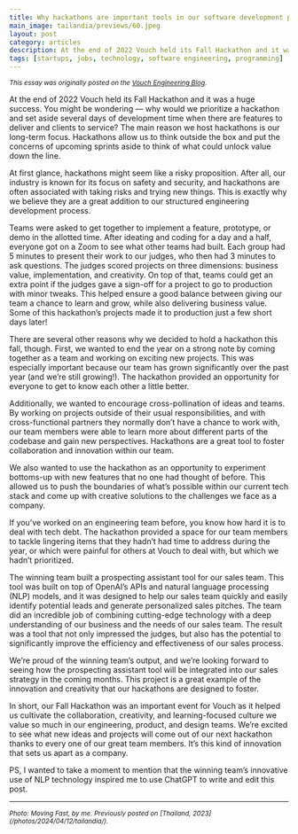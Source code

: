 ```yaml
---
title: Why hackathons are important tools in our software development process
main_image: tailandia/previews/60.jpeg
layout: post
category: articles
description: ​At the end of 2022 Vouch held its Fall Hackathon and it was a huge success.
tags: [startups, jobs, technology, software engineering, programming]
---
```


<small><em>This essay was originally posted on the [Vouch Engineering Blog](https://medium.com/vouch-engineering/why-hackathons-are-important-tools-in-our-software-development-process-1c82e5953ba0).</em></small>

​At the end of 2022 Vouch held its Fall Hackathon and it was a huge success. You might be wondering — why would we prioritize a hackathon and set aside several days of development time when there are features to deliver and clients to service? The main reason we host hackathons is our long-term focus. Hackathons allow us to think outside the box and put the concerns of upcoming sprints aside to think of what could unlock value down the line.

At first glance, hackathons might seem like a risky proposition. After all, our industry is known for its focus on safety and security, and hackathons are often associated with taking risks and trying new things. This is exactly why we believe they are a great addition to our structured engineering development process.

Teams were asked to get together to implement a feature, prototype, or demo in the allotted time. After ideating and coding for a day and a half, everyone got on a Zoom to see what other teams had built. Each group had 5 minutes to present their work to our judges, who then had 3 minutes to ask questions. The judges scored projects on three dimensions: business value, implementation, and creativity. On top of that, teams could get an extra point if the judges gave a sign-off for a project to go to production with minor tweaks. This helped ensure a good balance between giving our team a chance to learn and grow, while also delivering business value. Some of this hackathon’s projects made it to production just a few short days later!

There are several other reasons why we decided to hold a hackathon this fall, though. First, we wanted to end the year on a strong note by coming together as a team and working on exciting new projects. This was especially important because our team has grown significantly over the past year (and we’re still growing!). The hackathon provided an opportunity for everyone to get to know each other a little better.

Additionally, we wanted to encourage cross-pollination of ideas and teams. By working on projects outside of their usual responsibilities, and with cross-functional partners they normally don’t have a chance to work with, our team members were able to learn more about different parts of the codebase and gain new perspectives. Hackathons are a great tool to foster collaboration and innovation within our team.

We also wanted to use the hackathon as an opportunity to experiment bottoms-up with new features that no one had thought of before. This allowed us to push the boundaries of what’s possible within our current tech stack and come up with creative solutions to the challenges we face as a company.

If you’ve worked on an engineering team before, you know how hard it is to deal with tech debt. The hackathon provided a space for our team members to tackle lingering items that they hadn’t had time to address during the year, or which were painful for others at Vouch to deal with, but which we hadn’t prioritized.

The winning team built a prospecting assistant tool for our sales team. This tool was built on top of OpenAI’s APIs and natural language processing (NLP) models, and it was designed to help our sales team quickly and easily identify potential leads and generate personalized sales pitches. The team did an incredible job of combining cutting-edge technology with a deep understanding of our business and the needs of our sales team. The result was a tool that not only impressed the judges, but also has the potential to significantly improve the efficiency and effectiveness of our sales process.

We’re proud of the winning team’s output, and we’re looking forward to seeing how the prospecting assistant tool will be integrated into our sales strategy in the coming months. This project is a great example of the innovation and creativity that our hackathons are designed to foster.

In short, our Fall Hackathon was an important event for Vouch as it helped us cultivate the collaboration, creativity, and learning-focused culture we value so much in our engineering, product, and design teams. We’re excited to see what new ideas and projects will come out of our next hackathon thanks to every one of our great team members. It’s this kind of innovation that sets us apart as a company.

PS, I wanted to take a moment to mention that the winning team’s innovative use of NLP technology inspired me to use ChatGPT to write and edit this post.

<hr>
<small><em>Photo: Moving Fast, by me. Previously posted on [Thailand, 2023](/photos/2024/04/12/tailandia/).</em></small>
